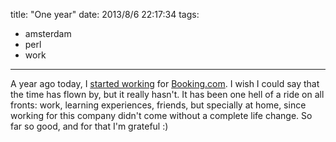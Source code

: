 title: "One year"
date: 2013/8/6 22:17:34
tags:
- amsterdam
- perl
- work
---
A year ago today, I <a href="/blog/another-day-another-dawn.html">started working</a> for <a href="http://booking.com">Booking.com</a>. I wish I could say that the time has flown by, but it really hasn't. It has been one hell of a ride on all fronts: work, learning experiences, friends, but specially at home, since working for this company didn't come without a complete life change. So far so good, and for that I'm grateful :)

